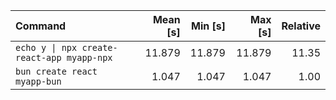| Command | Mean [s] | Min [s] | Max [s] | Relative |
|:---|---:|---:|---:|---:|
| `echo y \| npx create-react-app myapp-npx` | 11.879 | 11.879 | 11.879 | 11.35 |
| `bun create react myapp-bun` | 1.047 | 1.047 | 1.047 | 1.00 |
